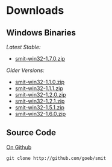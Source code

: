 
# Downloads

## Windows Binaries

*Latest Stable:*

- [smit-win32-1.7.0.zip](downloads/smit-win32-1.7.0.zip)


*Older Versions:*

- [smit-win32-1.1.0.zip](downloads/smit-win32-1.1.0.zip)
- [smit-win32-1.1.1.zip](downloads/smit-win32-1.1.1.zip)
- [smit-win32-1.2.0.zip](downloads/smit-win32-1.2.0.zip)
- [smit-win32-1.2.1.zip](downloads/smit-win32-1.2.1.zip)
- [smit-win32-1.5.1.zip](downloads/smit-win32-1.5.1.zip)
- [smit-win32-1.6.0.zip](downloads/smit-win32-1.6.0.zip)

## Source Code

[On Github](http://github.com/goeb/smit)

    git clone http://github.com/goeb/smit
